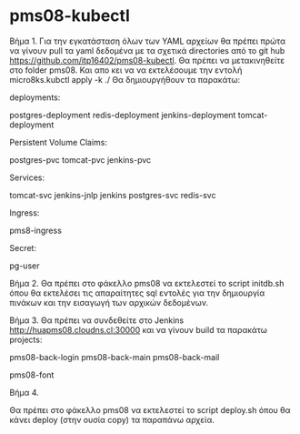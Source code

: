 # pms08-kubectl
Βήμα 1.
Για την εγκατάσταση όλων των YAML αρχείων θα πρέπει πρώτα να γίνουν pull τα yaml δεδομένα με τα σχετικά directories από το git hub https://github.com/itp16402/pms08-kubectl.
Θα πρέπει να μετακινηθείτε στο folder pms08.
Και απο κει να να εκτελέσουμε την εντολή micro8ks.kubctl apply -k ./
Θα δημιουργήθουν τα παρακάτω: 

deployments:

postgres-deployment
redis-deployment 
jenkins-deployment
tomcat-deployment

Persistent Volume Claims:

postgres-pvc
tomcat-pvc
jenkins-pvc

Services:

tomcat-svc
jenkins-jnlp
jenkins
postgres-svc
redis-svc

Ingress:

pms8-ingress

Secret:

pg-user

Βήμα 2.
Θα πρέπει στο φάκελλο pms08 να εκτελεστεί το script initdb.sh όπου θα εκτελέσει τις απαραίτητες sql εντολές για την δημιουργία πινάκων και την εισαγωγή των αρχικών δεδομένων.

Βήμα 3.
Θα πρέπει να συνδεθείτε στο Jenkins http://huapms08.cloudns.cl:30000 και να γίνουν build τα παρακάτω projects:

pms08-back-login
pms08-back-main
pms08-back-mail

pms08-font

Βήμα 4.

Θα πρέπει στο φάκελλο pms08 να εκτελεστεί το script deploy.sh όπου θα κάνει deploy (στην ουσία copy) τα παραπάνω αρχεία.
